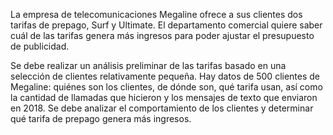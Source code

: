 La empresa de telecomunicaciones Megaline ofrece a sus clientes dos tarifas de prepago, Surf y Ultimate. El departamento comercial quiere saber cuál de las tarifas genera más ingresos para poder ajustar el presupuesto de publicidad.

Se debe realizar un análisis preliminar de las tarifas basado en una selección de clientes relativamente pequeña. Hay datos de 500 clientes de Megaline: quiénes son los clientes, de dónde son, qué tarifa usan, así como la cantidad de llamadas que hicieron y los mensajes de texto que enviaron en 2018. Se debe analizar el comportamiento de los clientes y determinar qué tarifa de prepago genera más ingresos.
